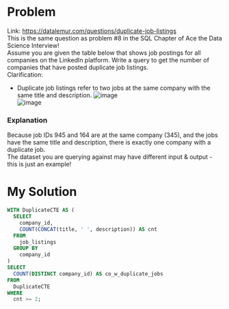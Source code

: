 # Problem
Link: https://datalemur.com/questions/duplicate-job-listings <br>
This is the same question as problem #8 in the SQL Chapter of Ace the Data Science Interview!<br>
Assume you are given the table below that shows job postings for all companies on the LinkedIn platform. Write a query to get the number of companies that have posted duplicate job listings.<br>
Clarification:
* Duplicate job listings refer to two jobs at the same company with the same title and description.
![image](https://user-images.githubusercontent.com/111542025/233737069-3c7d06af-5841-4ff2-a2c2-071a8e91613b.png)<br>
![image](https://user-images.githubusercontent.com/111542025/233737092-77818ddc-15be-4dcb-bc6e-50baf794cb2a.png)

### Explanation
Because job IDs 945 and 164 are at the same company (345), and the jobs have the same title and description, there is exactly one company with a duplicate job.<br>
The dataset you are querying against may have different input & output - this is just an example!

# My Solution
````sql
WITH DuplicateCTE AS (
  SELECT 
    company_id,
    COUNT(CONCAT(title, ' ', description)) AS cnt
  FROM 
    job_listings
  GROUP BY
    company_id
)
SELECT
  COUNT(DISTINCT company_id) AS co_w_duplicate_jobs
FROM
  DuplicateCTE
WHERE
  cnt >= 2;
````
